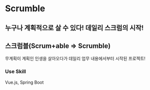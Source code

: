 # Scrumble

## 누구나 계획적으로 살 수 있다! 데일리 스크럼의 시작!
## 스크럼블(Scrum+able ⇒ Scrumble)

무계획이 계획인 인생을 살아오다가 데일리 업무 내용에서부터 시작된 프로젝트!

### Use Skill
Vue.js, Spring Boot
